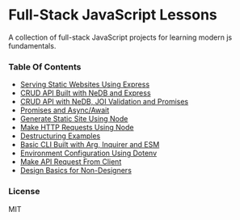 # Full-Stack JavaScript Lessons

A collection of full-stack JavaScript projects for learning modern js fundamentals.

### Table Of Contents

- [Serving Static Websites Using Express](/lesson-express-static-site)
- [CRUD API Built with NeDB and Express](/lesson-nedb-crud-api)
- [CRUD API with NeDB, JOI Validation and Promises](/lesson-nedb-crud-api-async-validation)
- [Promises and Async/Await](/lesson-promises-async-await)
- [Generate Static Site Using Node](/lesson-generate-static-site)
- [Make HTTP Requests Using Node](/lesson-make-http-request)
- [Destructuring Examples](/lesson-destructuring-examples)
- [Basic CLI Built with Arg, Inquirer and ESM](/lesson-cli)
- [Environment Configuration Using Dotenv](/lesson-env-config)
- [Make API Request From Client](/lesson-make-api-request-from-client)
- [Design Basics for Non-Designers](/lesson-design-basics)

### License

MIT
